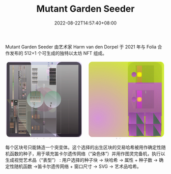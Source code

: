 ﻿---
title: "Mutant Garden Seeder"
description: "Mutant Garden Seeder 由艺术家 Harm van den Dorpel 于 2021 年与 Folia 合作发布的 512+1 个可生成的独特以太坊 NFT 组成。"
date: 2022-08-22T14:57:40+08:00
lastmod: 2022-08-22T14:57:40+08:00
draft: false
authors: ["Simon"]
featuredImage: "mutant-garden-seeder.png"
tags: ["Collectibles","Mutant Garden Seeder"]
categories: ["nfts"]
nfts: ["Collectibles"]
blockchain: "ETH"
website: "https://seeder.mutant.garden/"
twitter: ""
discord: "https://discord.com/invite/8RA49VdraZ"
telegram: ""
github: ""
youtube: ""
twitch: ""
facebook: ""
instagram: ""
reddit: ""
medium: ""
steam: ""
gitbook: ""
googleplay: ""
appstore: ""
status: "Live"
weight: 
lightgallery: true
toc: true
pinned: false
recommend: false
recommend1: false
---
Mutant Garden Seeder 由艺术家 Harm van den Dorpel 于 2021 年与 Folia 合作发布的 512+1 个可生成的独特以太坊 NFT 组成。

![配图](220822143842.png)

每个区块号只能铸造一个突变体。这个选择的出生区块的交易哈希被用作确定性随机函数的种子，用于填充笛卡尔遗传网络（“染色体”）并用作图灵完备机，执行以生成视觉艺术品（“表型”） : 用户选择的种子块 → 块哈希 → 属性 + 种子数 → 确定性随机函数 →笛卡尔遗传网络 + 窗口尺寸 → SVG → 艺术品哈希。